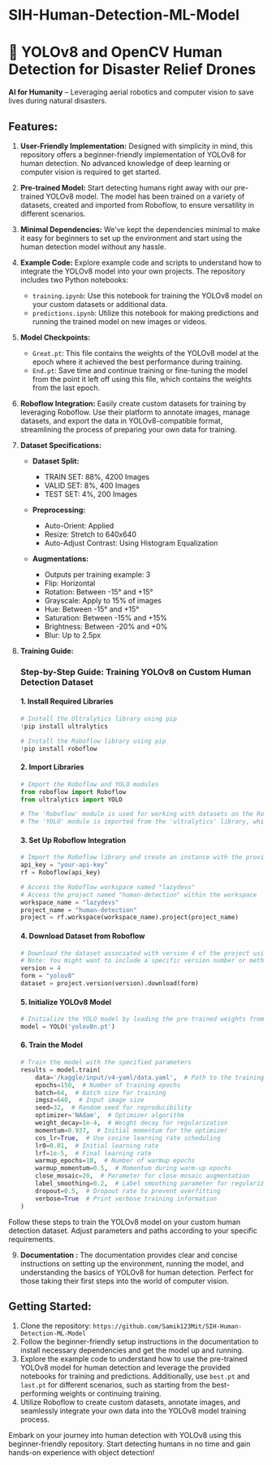 # SIH-Human-Detection-ML-Model
# 🚁 YOLOv8 and OpenCV Human Detection for Disaster Relief Drones  

 **AI for Humanity** – Leveraging aerial robotics and computer vision to save lives during natural disasters.  

## Features:

1. **User-Friendly Implementation:** Designed with simplicity in mind, this repository offers a beginner-friendly implementation of YOLOv8 for human detection. No advanced knowledge of deep learning or computer vision is required to get started.

2. **Pre-trained Model:** Start detecting humans right away with our pre-trained YOLOv8 model. The model has been trained on a variety of datasets, created and imported from Roboflow, to ensure versatility in different scenarios.

3. **Minimal Dependencies:** We've kept the dependencies minimal to make it easy for beginners to set up the environment and start using the human detection model without any hassle.

4. **Example Code:** Explore example code and scripts to understand how to integrate the YOLOv8 model into your own projects. The repository includes two Python notebooks:
   - `training.ipynb`: Use this notebook for training the YOLOv8 model on your custom datasets or additional data.
   - `predictions.ipynb`: Utilize this notebook for making predictions and running the trained model on new images or videos.

5. **Model Checkpoints:**
   - `Great.pt`: This file contains the weights of the YOLOv8 model at the epoch where it achieved the best performance during training.
   - `End.pt`: Save time and continue training or fine-tuning the model from the point it left off using this file, which contains the weights from the last epoch.

6. **Roboflow Integration:** Easily create custom datasets for training by leveraging Roboflow. Use their platform to annotate images, manage datasets, and export the data in YOLOv8-compatible format, streamlining the process of preparing your own data for training.

7. **Dataset Specifications:**
   - **Dataset Split:**
      - TRAIN SET: 88%, 4200 Images
      - VALID SET: 8%, 400 Images
      - TEST SET: 4%, 200 Images

   - **Preprocessing:**
      - Auto-Orient: Applied
      - Resize: Stretch to 640x640
      - Auto-Adjust Contrast: Using Histogram Equalization

   - **Augmentations:**
      - Outputs per training example: 3
      - Flip: Horizontal
      - Rotation: Between -15° and +15°
      - Grayscale: Apply to 15% of images
      - Hue: Between -15° and +15°
      - Saturation: Between -15% and +15%
      - Brightness: Between -20% and +0%
      - Blur: Up to 2.5px

8. **Training Guide:**
   ### Step-by-Step Guide: Training YOLOv8 on Custom Human Detection Dataset

   #### 1. Install Required Libraries
   ```python
   # Install the Ultralytics library using pip
   !pip install ultralytics

   # Install the Roboflow library using pip
   !pip install roboflow
   ```

   #### 2. Import Libraries
   ```python
   # Import the Roboflow and YOLO modules
   from roboflow import Roboflow
   from ultralytics import YOLO

   # The 'Roboflow' module is used for working with datasets on the Roboflow platform
   # The 'YOLO' module is imported from the 'ultralytics' library, which is used for YOLO object detection tasks
   ```

   #### 3. Set Up Roboflow Integration
   ```python
   # Import the Roboflow library and create an instance with the provided API key
   api_key = "your-api-key"
   rf = Roboflow(api_key)

   # Access the Roboflow workspace named "lazydevs"
   # Access the project named "human-detection" within the workspace
   workspace_name = "lazydevs"
   project_name = "human-detection"
   project = rf.workspace(workspace_name).project(project_name)
   ```

   #### 4. Download Dataset from Roboflow
   ```python
   # Download the dataset associated with version 4 of the project using YOLOv8 format
   # Note: You might want to include a specific version number or method for version selection.
   version = 4
   form = "yolov8"
   dataset = project.version(version).download(form)
   ```

   #### 5. Initialize YOLOv8 Model
   ```python
   # Initialize the YOLO model by loading the pre-trained weights from 'yolov8n.pt'
   model = YOLO('yolov8n.pt')
   ```

   #### 6. Train the Model
   ```python
   # Train the model with the specified parameters
   results = model.train(
       data='/kaggle/input/v4-yaml/data.yaml',  # Path to the training data YAML file
       epochs=150,  # Number of training epochs
       batch=64,  # Batch size for training
       imgsz=640,  # Input image size
       seed=32,  # Random seed for reproducibility
       optimizer='NAdam',  # Optimizer algorithm
       weight_decay=1e-4,  # Weight decay for regularization
       momentum=0.937,  # Initial momentum for the optimizer
       cos_lr=True,  # Use cosine learning rate scheduling
       lr0=0.01,  # Initial learning rate
       lrf=1e-5,  # Final learning rate
       warmup_epochs=10,  # Number of warmup epochs
       warmup_momentum=0.5,  # Momentum during warm-up epochs
       close_mosaic=20,  # Parameter for close mosaic augmentation
       label_smoothing=0.2,  # Label smoothing parameter for regularization
       dropout=0.5,  # Dropout rate to prevent overfitting
       verbose=True  # Print verbose training information
   )
   ```

Follow these steps to train the YOLOv8 model on your custom human detection dataset. Adjust parameters and paths according to your specific requirements.

9. **Documentation :** The documentation provides clear and concise instructions on setting up the environment, running the model, and understanding the basics of YOLOv8 for human detection. Perfect for those taking their first steps into the world of computer vision.

## Getting Started:

1. Clone the repository: `https://github.com/Samik123Mit/SIH-Human-Detection-ML-Model`
2. Follow the beginner-friendly setup instructions in the documentation to install necessary dependencies and get the model up and running.
3. Explore the example code to understand how to use the pre-trained YOLOv8 model for human detection and leverage the provided notebooks for training and predictions. Additionally, use `best.pt` and `last.pt` for different scenarios, such as starting from the best-performing weights or continuing training.
4. Utilize Roboflow to create custom datasets, annotate images, and seamlessly integrate your own data into the YOLOv8 model training process.



Embark on your journey into human detection with YOLOv8 using this beginner-friendly repository. Start detecting humans in no time and gain hands-on experience with object detection!
